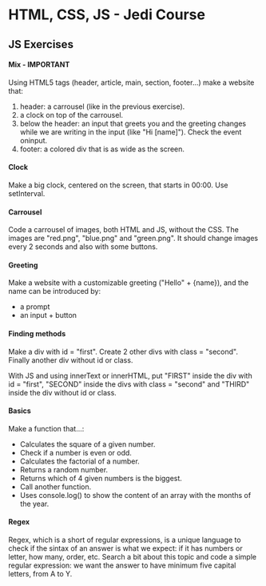 # HTML, CSS, JS - Jedi Course
## JS Exercises

#### Mix - IMPORTANT

Using HTML5 tags (header, article, main, section, footer...) make a website that:
1. header: a carrousel (like in the previous exercise).
1. a clock on top of the carrousel.
1. below the header: an input that greets you and the greeting changes while we are writing in the input (like "Hi [name]"). Check the event oninput.
1. footer: a colored div that is as wide as the screen.

#### Clock

Make a big clock, centered on the screen, that starts in 00:00.
Use setInterval.

#### Carrousel

Code a carrousel of images, both HTML and JS, without the CSS. The images are "red.png", "blue.png" and "green.png".
It should change images every 2 seconds and also with some buttons.

#### Greeting

Make a website with a customizable greeting ("Hello" + {name}), and the name can be introduced by:
 - a prompt
 - an input + button

#### Finding methods

Make a div with id = "first". Create 2 other divs with class = "second". Finally another div without id or class.

With JS and using innerText or innerHTML, put "FIRST" inside the div with id = "first", "SECOND" inside the divs with class = "second" and "THIRD" inside the div without id or class.

#### Basics

Make a function that...:
- Calculates the square of a given number.
- Check if a number is even or odd.
- Calculates the factorial of a number.
- Returns a random number.
- Returns which of 4 given numbers is the biggest.
- Call another function.
- Uses console.log() to show the content of an array with the months of the year.

#### Regex

Regex, which is a short of regular expressions, is a unique language to check if the sintax of an answer is what we expect: if it has numbers or letter, how many, order, etc.
Search a bit about this topic and code a simple regular expression: we want the answer to have minimum five capital letters, from A to Y.
